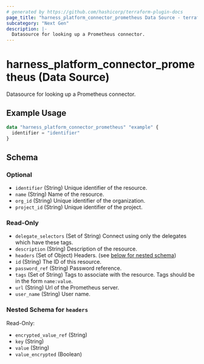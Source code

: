 ```yaml
---
# generated by https://github.com/hashicorp/terraform-plugin-docs
page_title: "harness_platform_connector_prometheus Data Source - terraform-provider-harness"
subcategory: "Next Gen"
description: |-
  Datasource for looking up a Prometheus connector.
---
```


# harness_platform_connector_prometheus (Data Source)

Datasource for looking up a Prometheus connector.

## Example Usage

```terraform
data "harness_platform_connector_prometheus" "example" {
  identifier = "identifier"
}
```

<!-- schema generated by tfplugindocs -->
## Schema

### Optional

- `identifier` (String) Unique identifier of the resource.
- `name` (String) Name of the resource.
- `org_id` (String) Unique identifier of the organization.
- `project_id` (String) Unique identifier of the project.

### Read-Only

- `delegate_selectors` (Set of String) Connect using only the delegates which have these tags.
- `description` (String) Description of the resource.
- `headers` (Set of Object) Headers. (see [below for nested schema](#nestedatt--headers))
- `id` (String) The ID of this resource.
- `password_ref` (String) Password reference.
- `tags` (Set of String) Tags to associate with the resource. Tags should be in the form `name:value`.
- `url` (String) Url of the Prometheus server.
- `user_name` (String) User name.

<a id="nestedatt--headers"></a>
### Nested Schema for `headers`

Read-Only:

- `encrypted_value_ref` (String)
- `key` (String)
- `value` (String)
- `value_encrypted` (Boolean)


